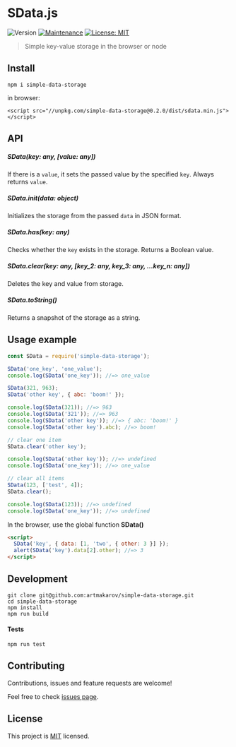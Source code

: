 # SData.js
![Version](https://img.shields.io/badge/version-0.2.0-blue.svg?cacheSeconds=2592000)
[![Maintenance](https://img.shields.io/badge/Maintained%3F-yes-green.svg)](https://github.com/artmakarov/simple-data-storage/graphs/commit-activity)
[![License: MIT](https://img.shields.io/github/license/artmakarov/simple-data-storage)](https://github.com/artmakarov/simple-data-storage/blob/master/LICENSE)

> Simple key-value storage in the browser or node


## Install

```shell script
npm i simple-data-storage
```

in browser:

```
<script src="//unpkg.com/simple-data-storage@0.2.0/dist/sdata.min.js"></script>
```


## API

##### SData(key: _any_, [value: _any_])

If there is a `value`, it sets the passed value by the specified `key`. Always returns `value`.

##### SData.init(data: _object_)

Initializes the storage from the passed `data` in JSON format.

##### SData.has(key: _any_)

Checks whether the `key` exists in the storage.
Returns a Boolean value.

##### SData.clear(key: _any_, [key_2: _any_, key_3: _any_, ...key_n: _any_])

Deletes the key and value from storage.

##### SData.toString()

Returns a snapshot of the storage as a string.


## Usage example

```js
const SData = require('simple-data-storage');

SData('one_key', 'one_value');
console.log(SData('one_key')); //=> one_value

SData(321, 963);
SData('other key', { abc: 'boom!' });

console.log(SData(321)); //=> 963
console.log(SData('321')); //=> 963
console.log(SData('other key')); //=> { abc: 'boom!' }
console.log(SData('other key').abc); //=> boom!

// clear one item
SData.clear('other key');

console.log(SData('other key')); //=> undefined
console.log(SData('one_key')); //=> one_value

// clear all items
SData(123, ['test', 4]);
SData.clear();

console.log(SData(123)); //=> undefined
console.log(SData('one_key')); //=> undefined
```

In the browser, use the global function **SData()**

```html
<script>
  SData('key', { data: [1, 'two', { other: 3 }] });
  alert(SData('key').data[2].other); //=> 3
</script>
```

## Development

```shell script
git clone git@github.com:artmakarov/simple-data-storage.git
cd simple-data-storage
npm install
npm run build
```

#### Tests

```shell script
npm run test
```


## Contributing

Contributions, issues and feature requests are welcome!

Feel free to check [issues page](https://github.com/artmakarov/simple-data-storage/issues).


## License

This project is [MIT](https://github.com/artmakarov/simple-data-storage/blob/master/LICENSE) licensed.

